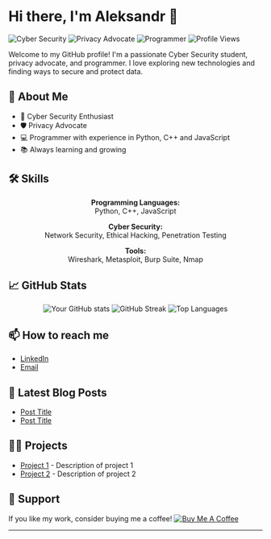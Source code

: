 # Hi there, I'm Aleksandr 👋

![Cyber Security](https://img.shields.io/badge/Cyber%20Security-Student-blue)
![Privacy Advocate](https://img.shields.io/badge/Privacy%20Advocate-Active-green)
![Programmer](https://img.shields.io/badge/Programmer-Python%20%7C%20JavaScript%20%7C%20C%2B%2B-orange)
![Profile Views](https://komarev.com/ghpvc/?username=alcybersec&color=blue)


Welcome to my GitHub profile! I'm a passionate Cyber Security student, privacy advocate, and programmer. I love exploring new technologies and finding ways to secure and protect data.


## 🚀 About Me

- 🔐 Cyber Security Enthusiast
- 🛡️ Privacy Advocate
- 💻 Programmer with experience in Python, C++ and JavaScript
- 📚 Always learning and growing


## 🛠️ Skills

<div align="center">
  <p><strong>Programming Languages:</strong><br>
  Python, C++, JavaScript</p>
  <p><strong>Cyber Security:</strong><br>
  Network Security, Ethical Hacking, Penetration Testing</p>
  <p><strong>Tools:</strong><br>
  Wireshark, Metasploit, Burp Suite, Nmap</p>
</div>

## 📈 GitHub Stats
<div align="center">
  <img src="https://github-readme-stats.vercel.app/api?username=alcybersec&show_icons=true&theme=radical" alt="Your GitHub stats" />
  <img src="https://github-readme-streak-stats.herokuapp.com/?user=alcybersec&theme=radical" alt="GitHub Streak" />
  <img src="https://github-readme-stats.vercel.app/api/top-langs/?username=alcybersec&layout=compact&theme=radical" alt="Top Languages" />
</div>

## 📫 How to reach me

- [LinkedIn](https://www.linkedin.com/in/yourprofile)
- [Email](mailto:alworkm@proton.me)

## 📝 Latest Blog Posts

<!-- BLOG-POST-LIST:START -->
- [Post Title](https://yourblog.com/post-title)
- [Post Title](https://yourblog.com/post-title)
<!-- BLOG-POST-LIST:END -->

## 🧑‍💻 Projects

- [Project 1](https://github.com/alcybersec/project1) - Description of project 1
- [Project 2](https://github.com/alcybersec/project2) - Description of project 2

## 🤝 Support

If you like my work, consider buying me a coffee!
[![Buy Me A Coffee](https://img.shields.io/badge/Buy%20Me%20A%20Coffee-Support%20My%20Work-orange)](https://www.buymeacoffee.com/alcybersec)

---
